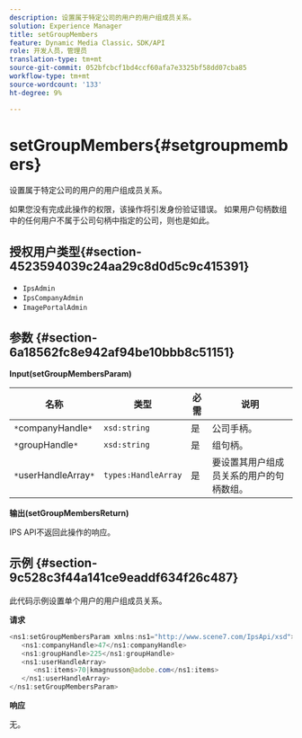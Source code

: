 ```yaml
---
description: 设置属于特定公司的用户的用户组成员关系。
solution: Experience Manager
title: setGroupMembers
feature: Dynamic Media Classic，SDK/API
role: 开发人员，管理员
translation-type: tm+mt
source-git-commit: 052bfcbcf1bd4ccf60afa7e3325bf58dd07cba85
workflow-type: tm+mt
source-wordcount: '133'
ht-degree: 9%

---
```



# setGroupMembers{#setgroupmembers}

设置属于特定公司的用户的用户组成员关系。

如果您没有完成此操作的权限，该操作将引发身份验证错误。 如果用户句柄数组中的任何用户不属于公司句柄中指定的公司，则也是如此。

## 授权用户类型{#section-4523594039c24aa29c8d0d5c9c415391}

* `IpsAdmin`
* `IpsCompanyAdmin`
* `ImagePortalAdmin`

## 参数 {#section-6a18562fc8e942af94be10bbb8c51151}

**Input(setGroupMembersParam)**

| 名称 | 类型 | 必需 | 说明 |
|---|---|---|---|
| `*`companyHandle`*` | `xsd:string` | 是 | 公司手柄。 |
| `*`groupHandle`*` | `xsd:string` | 是 | 组句柄。 |
| `*`userHandleArray`*` | `types:HandleArray` | 是 | 要设置其用户组成员关系的用户的句柄数组。 |

**输出(setGroupMembersReturn)**

IPS API不返回此操作的响应。

## 示例 {#section-9c528c3f44a141ce9eaddf634f26c487}

此代码示例设置单个用户的用户组成员关系。

**请求**

```java
<ns1:setGroupMembersParam xmlns:ns1="http://www.scene7.com/IpsApi/xsd">
   <ns1:companyHandle>47</ns1:companyHandle>
   <ns1:groupHandle>225</ns1:groupHandle>
   <ns1:userHandleArray>
      <ns1:items>70|kmagnusson@adobe.com</ns1:items>
   </ns1:userHandleArray>
</ns1:setGroupMembersParam>
```

**响应**

无。
